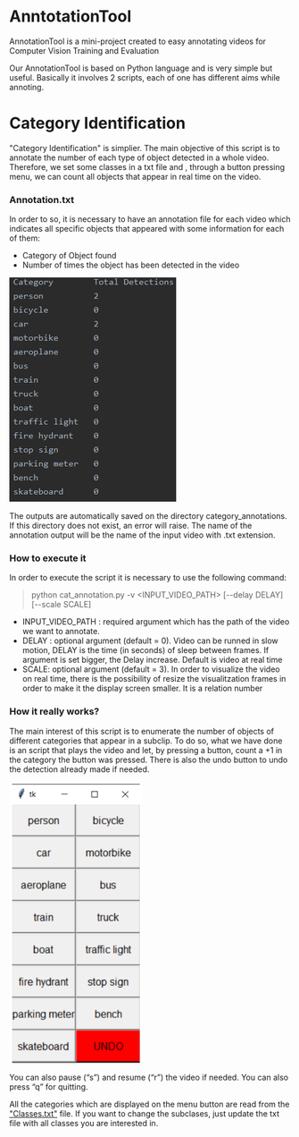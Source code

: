 # AnntotationTool
AnnotationTool is a mini-project created to easy annotating videos for Computer Vision Training and Evaluation

Our AnnotationTool is based on Python language and is very simple but useful. Basically it involves 2 scripts, each of one has different aims while annoting.

 # Category Identification
"Category Identification" is simplier. The main objective of this script is to annotate the number of each type of object detected in a whole video. Therefore, we set some classes in a txt file and , through a button pressing menu, we can count all objects that appear in real time on the video. 

 ### Annotation.txt
 In order to so, it is necessary to have an annotation file for each video which indicates all specific objects that appeared with some information for each of them:
 
  - Category of Object found
  - Number of times the object has been detected in the video
  
  ![Annotation TXT example](imgs/Annotation_txt.PNG)
  
  The outputs are automatically saved on the directory category_annotations. If this directory does not exist, an error will raise.
  The name of the annotation output will be the name of the input video with .txt extension.

  
  ### How to execute it
  In order to execute the script it is necessary to use the following command:
  > python cat_annotation.py -v <INPUT_VIDEO_PATH> [--delay DELAY] [--scale SCALE]
  
  - INPUT_VIDEO_PATH : required argument which has the path of the video we want to annotate.
  - DELAY : optional argument (default = 0). Video can be runned in slow motion, DELAY is the time (in seconds) of sleep between frames. If argument is set bigger, the Delay increase. Default is video at real time
  - SCALE: optional argument (default = 3). In order to visualize the video on real time, there is the possibility of resize the visualitzation frames in order to make it the display screen smaller. It is a relation number
  
  ### How it really works?
  
The main interest of this script is to enumerate the number of objects of different categories that appear in a subclip.
To do so, what we have done is an script that plays the video and let, by pressing a button, count a +1 in the category the button was pressed.
There is also the undo button to undo the detection already made if needed.

  ![Buttons example](imgs/Buttons.PNG)

You can also pause (“s”) and resume (“r”) the video if needed.
You can also press “q” for quitting.

All the categories which are displayed on the menu button are read from the ["Classes.txt"](https://github.com/Evm7/AnntotationTool/CategoryIdentification/Classes.txt) file.
If you want to change the subclases, just update the txt file with all classes you are interested in.
